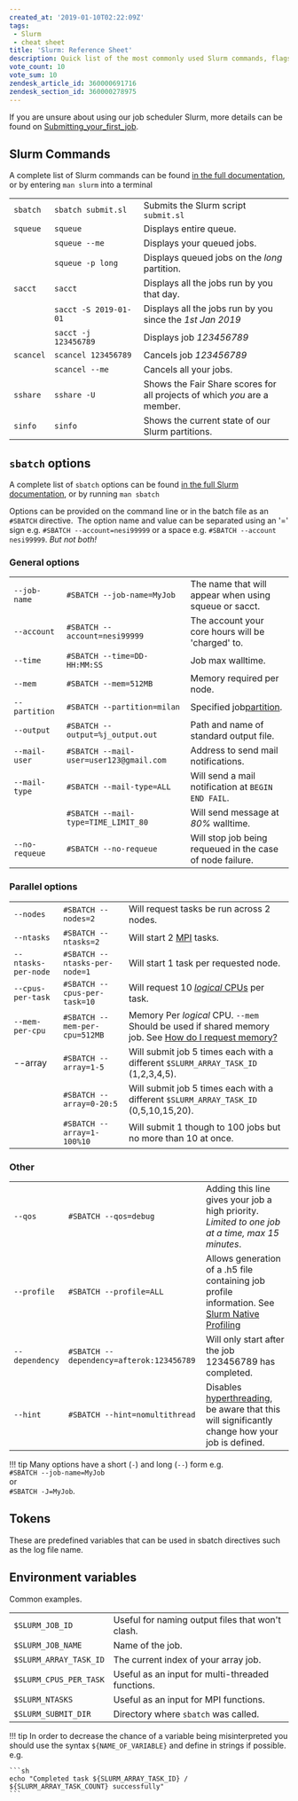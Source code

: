```yaml
---
created_at: '2019-01-10T02:22:09Z'
tags: 
 - Slurm
 - cheat sheet
title: 'Slurm: Reference Sheet'
description: Quick list of the most commonly used Slurm commands, flags, and environment variables.
vote_count: 10
vote_sum: 10
zendesk_article_id: 360000691716
zendesk_section_id: 360000278975
---
```


If you are unsure about using our job scheduler Slurm, more details can
be found on [Submitting_your_first_job](../../Getting_Started/Next_Steps/Submitting_your_first_job.md).

## Slurm Commands

A complete list of Slurm commands can be found [in the full documentation](https://slurm.schedmd.com/man_index.html), or by entering `man slurm` into a terminal

|           |                       |                                                                          |
| --------- | --------------------- | ------------------------------------------------------------------------ |
| `sbatch`  | `sbatch submit.sl`    | Submits the Slurm script `submit.sl`                                      |
| `squeue`  | `squeue`              | Displays entire queue.                                                   |
|           | `squeue --me`         | Displays your queued jobs.                                               |
|           | `squeue -p long`      | Displays queued jobs on the *long* partition.                             |
| `sacct`   | `sacct`               | Displays all the jobs run by you that day.                               |
|           | `sacct -S 2019-01-01` | Displays all the jobs run by you since the *1st Jan 2019*                 |
|           | `sacct -j 123456789`  | Displays job *123456789*                                                  |
| `scancel` | `scancel 123456789`   | Cancels job *123456789*                                                   |
|           | `scancel --me`        | Cancels all your jobs.                                                   |
| `sshare`  | `sshare -U`           | Shows the Fair Share scores for all projects of which *you* are a member. |
| `sinfo`   | `sinfo`               | Shows the current state of our Slurm partitions.                         |

## `sbatch` options

A complete list of `sbatch` options can be found
[in the full Slurm documentation](https://slurm.schedmd.com/sbatch.html), or by running `man sbatch`

Options can be provided on the command line or in the batch file as an
`#SBATCH` directive.  The option name and value can be separated using
an '=' sign e.g. `#SBATCH --account=nesi99999` or a space e.g.
`#SBATCH --account nesi99999`. *But not both!*

### General options

| | | |
| -- | -- | -- |
| `--job-name`   | `#SBATCH --job-name=MyJob`              | The name that will appear when using squeue or sacct.                                                           |
| `--account`    | `#SBATCH --account=nesi99999`           | The account your core hours will be 'charged' to.                                                               |
| `--time`       | `#SBATCH --time=DD-HH:MM:SS`            | Job max walltime.                                                                                               |
| `--mem`        | `#SBATCH --mem=512MB`                   | Memory required per node.                                                                                       |
| `--partition`  | `#SBATCH --partition=milan`              | Specified job[partition](../../Scientific_Computing_old/Running_Jobs_on_Maui_and_Mahuika/Mahuika_Slurm_Partitions.md). |
| `--output`     | `#SBATCH --output=%j_output.out`        | Path and name of standard output file.                                                                          |
| `--mail-user`  | `#SBATCH --mail-user=user123@gmail.com` | Address to send mail notifications.                                                                             |
| `--mail-type`  | `#SBATCH --mail-type=ALL`               | Will send a mail notification at `BEGIN END FAIL`.                                                            |
|                  | `#SBATCH --mail-type=TIME_LIMIT_80`     | Will send message at *80%* walltime.                                                                           |
| `--no-requeue` | `#SBATCH --no-requeue`                  | Will stop job being requeued in the case of node failure.                                                       |

### Parallel options

|                       |                                  |                                                                                                                         |
| --------------------- | -------------------------------- | ----------------------------------------------------------------------------------------------------------------------- |
| `--nodes`           | ``#SBATCH --nodes=2``            | Will request tasks be run across 2 nodes.                                                                               |
| `--ntasks`          | ``#SBATCH --ntasks=2 ``          | Will start 2 [MPI](../../Getting_Started/Next_Steps/Parallel_Execution.md) tasks.                                           |
| `--ntasks-per-node` | `#SBATCH --ntasks-per-node=1` | Will start 1 task per requested node.                                                                                   |
| `--cpus-per-task`   | `#SBATCH --cpus-per-task=10`  | Will request 10 [*logical* CPUs](../../Scientific_Computing_old/Running_Jobs_on_Maui_and_Mahuika/Hyperthreading.md) per task. |
| `--mem-per-cpu`     | `#SBATCH --mem-per-cpu=512MB` | Memory Per *logical* CPU. `--mem`  Should be used if shared memory job. See [How do I request memory?](../../General/FAQs/How_do_I_request_memory.md) |
| --array | `#SBATCH --array=1-5` | Will submit job 5 times each with a different `$SLURM_ARRAY_TASK_ID` (1,2,3,4,5). |
| | `#SBATCH --array=0-20:5` | Will submit job 5 times each with a different `$SLURM_ARRAY_TASK_ID` (0,5,10,15,20). |
| | `#SBATCH --array=1-100%10` | Will submit 1 though to 100 jobs but no more than 10 at once. |

### Other

|    |    |    |
| -- | -- | -- |
| `--qos` | `#SBATCH --qos=debug` | Adding this line gives your job a high priority. *Limited to one job at a time, max 15 minutes*. |
| `--profile` | `#SBATCH --profile=ALL` | Allows generation of a .h5 file containing job profile information. See [Slurm Native Profiling](../../Scientific_Computing_old/Profiling_and_Debugging/Slurm_Native_Profiling.md) |
| `--dependency` | `#SBATCH --dependency=afterok:123456789` | Will only start after the job 123456789 has completed. |
| `--hint` | `#SBATCH --hint=nomultithread` | Disables [hyperthreading](../../Scientific_Computing_old/Running_Jobs_on_Maui_and_Mahuika/Hyperthreading.md), be aware that this will significantly change how your job is defined. |

!!! tip
     Many options have a short (`-`) and long (`--`) form e.g.  
     `#SBATCH --job-name=MyJob`  
     or  
     `#SBATCH -J=MyJob`.

## Tokens

These are predefined variables that can be used in sbatch directives
such as the log file name.

## Environment variables

Common examples.

|                          |                                                  |
| ------------------------ | ------------------------------------------------ |
| `$SLURM_JOB_ID`        | Useful for naming output files that won't clash. |
| `$SLURM_JOB_NAME`      | Name of the job.                                 |
| `$SLURM_ARRAY_TASK_ID` | The current index of your array job.             |
| `$SLURM_CPUS_PER_TASK` | Useful as an input for multi-threaded functions. |
| `$SLURM_NTASKS`        | Useful as an input for MPI functions.            |
| `$SLURM_SUBMIT_DIR`    | Directory where `sbatch` was called.           |

!!! tip
     In order to decrease the chance of a variable being misinterpreted you
     should use the syntax `${NAME_OF_VARIABLE}` and define in strings if
     possible. e.g.

    ```sh
    echo "Completed task ${SLURM_ARRAY_TASK_ID} / ${SLURM_ARRAY_TASK_COUNT} successfully"
    ```
